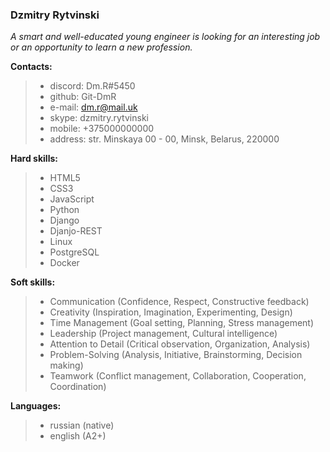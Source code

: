 ### Dzmitry Rytvinski

_A smart and well-educated young engineer is looking for an interesting job or an opportunity to learn a new profession._

**Contacts:**

> - discord: Dm.R#5450
> - github: Git-DmR
> - e-mail: dm.r@mail.uk
> - skype: dzmitry.rytvinski
> - mobile: +375000000000
> - address: str. Minskaya 00 - 00, Minsk, Belarus, 220000

**Hard skills:**

> - HTML5
> - CSS3
> - JavaScript
> - Python
> - Django
> - Djanjo-REST
> - Linux
> - PostgreSQL
> - Docker

**Soft skills:**

> - Communication (Confidence, Respect, Constructive feedback)
> - Creativity (Inspiration, Imagination, Experimenting, Design)
> - Time Management (Goal setting, Planning, Stress management)
> - Leadership (Project management, Cultural intelligence)
> - Attention to Detail (Critical observation, Organization, Analysis)
> - Problem-Solving (Analysis, Initiative, Brainstorming, Decision making)
> - Teamwork (Conflict management, Collaboration, Cooperation, Coordination)

**Languages:**

> - russian (native)
> - english (A2+)
